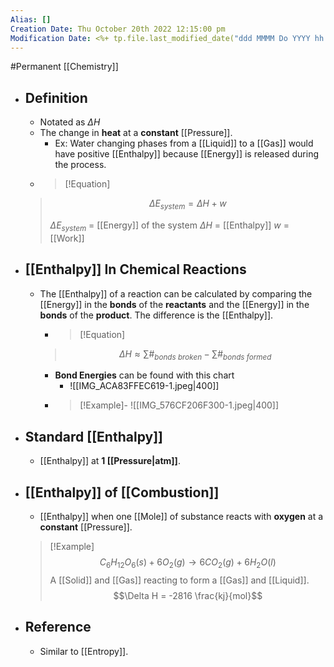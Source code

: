 ```yaml
---
Alias: []
Creation Date: Thu October 20th 2022 12:15:00 pm 
Modification Date: <%+ tp.file.last_modified_date("ddd MMMM Do YYYY hh:mm:ss a") %>
---
```

#Permanent [[Chemistry]]

- ## Definition
	- Notated as $\Delta H$
	- The change in **heat** at a **constant** [[Pressure]].
		- Ex: Water changing phases from a [[Liquid]] to a [[Gas]] would have positive [[Enthalpy]] because [[Energy]] is released during the process.
	- > [!Equation]
	> $$\Delta E_{system}=\Delta H+w$$
	> 
	> $\Delta E_{system}$ = [[Energy]] of the system
	> $\Delta H$ = [[Enthalpy]]
	> $w$ = [[Work]]
	
- ## [[Enthalpy]] In Chemical Reactions
	- The [[Enthalpy]] of a reaction can be calculated by comparing the [[Energy]] in the **bonds** of the **reactants** and the [[Energy]] in the **bonds** of the **product**. The difference is the [[Enthalpy]].
		- > [!Equation]
		> $$\Delta H \approx \sum \#_{bonds\ broken} - \sum \#_{bonds\ formed}$$
		- **Bond Energies** can be found with this chart
			- ![[IMG_ACA83FFEC619-1.jpeg|400]]
		- > [!Example]-
		  > ![[IMG_576CF206F300-1.jpeg|400]]
- ## Standard [[Enthalpy]]
	- [[Enthalpy]] at **1 [[Pressure|atm]]**.
- ## [[Enthalpy]] of [[Combustion]]
	- [[Enthalpy]] when one [[Mole]] of substance reacts with **oxygen** at a **constant** [[Pressure]].
	> [!Example]
	> $$C_6H_{12}O_6 (s) + 6O_2 (g)\rightarrow 6CO_2 (g) + 6H_2O(l)$$
	> A [[Solid]] and [[Gas]] reacting to form a [[Gas]] and [[Liquid]].
	> $$\Delta H = -2816 \frac{kj}{mol}$$
- ## Reference
	- Similar to [[Entropy]].